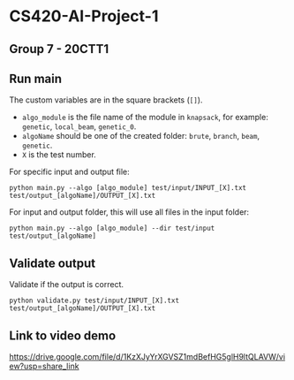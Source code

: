 # CS420-AI-Project-1
## Group 7 - 20CTT1
## Run main
The custom variables are in the square brackets (`[]`).
- `algo_module` is the file name of the module in `knapsack`, for example: `genetic`, `local_beam`, `genetic_0`. 
- `algoName` should be one of the created folder: `brute`, `branch`, `beam`, `genetic`.
- `X` is the test number.

For specific input and output file:
```
python main.py --algo [algo_module] test/input/INPUT_[X].txt test/output_[algoName]/OUTPUT_[X].txt
```
For input and output folder, this will use all files in the input folder: 
```
python main.py --algo [algo_module] --dir test/input test/output_[algoName]
```

## Validate output
Validate if the output is correct.
```
python validate.py test/input/INPUT_[X].txt test/output_[algoName]/OUTPUT_[X].txt
```

## Link to video demo
https://drive.google.com/file/d/1KzXJyYrXGVSZ1mdBefHG5glH9ltQLAVW/view?usp=share_link
